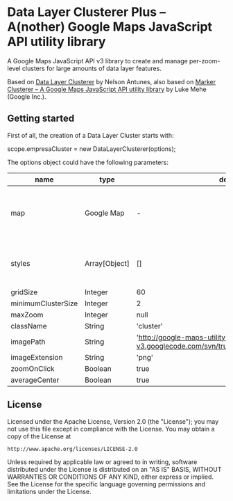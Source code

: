 Data Layer Clusterer Plus – A(nother) Google Maps JavaScript API utility library
==============

A Google Maps JavaScript API v3 library to create and manage per-zoom-level clusters for large amounts of data layer features.

Based on [Data Layer Clusterer](https://github.com/nantunes/data-layer-clusterer) by Nelson Antunes, also based on [Marker Clusterer – A Google Maps JavaScript API utility library](https://github.com/googlemaps/js-marker-clusterer) by Luke Mehe (Google Inc.).

## Getting started

First of all, the creation of a Data Layer Cluster starts with:

scope.empresaCluster = new DataLayerClusterer(options);

The options object could have the following parameters:

| name | type | default | description | required |
|---|---|---|---|---|
| map | Google Map | - | Map where the clusters and markers has to be displayed | true |
| styles | Array[Object] | [] | Styles for the markers and cluster icon | false |
| gridSize | Integer | 60 |  | false |
| minimumClusterSize | Integer | 2 |  | false |
| maxZoom | Integer | null |  | false |
| className | String | 'cluster' |  | false |
| imagePath | String | 'http://google-maps-utility-library-v3.googlecode.com/svn/trunk/markerclusterer/images/m' |  | false |
| imageExtension | String | 'png' |  | false |
| zoomOnClick | Boolean | true |  | false |
| averageCenter | Boolean | true |  | false |

## License

Licensed under the Apache License, Version 2.0 (the "License");
you may not use this file except in compliance with the License.
You may obtain a copy of the License at

    http://www.apache.org/licenses/LICENSE-2.0

Unless required by applicable law or agreed to in writing, software
distributed under the License is distributed on an "AS IS" BASIS,
WITHOUT WARRANTIES OR CONDITIONS OF ANY KIND, either express or implied.
See the License for the specific language governing permissions and
limitations under the License.
